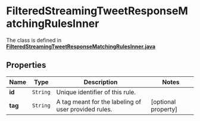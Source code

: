 

# FilteredStreamingTweetResponseMatchingRulesInner

The class is defined in **[FilteredStreamingTweetResponseMatchingRulesInner.java](../../src/main/java/example/micronaut/model/FilteredStreamingTweetResponseMatchingRulesInner.java)**

## Properties

Name | Type | Description | Notes
------------ | ------------- | ------------- | -------------
**id** | `String` | Unique identifier of this rule. | 
**tag** | `String` | A tag meant for the labeling of user provided rules. |  [optional property]




